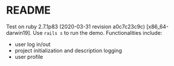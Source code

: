 # README

Test on ruby 2.7.1p83 (2020-03-31 revision a0c7c23c9c) [x86_64-darwin19]. Use `rails s` to run the demo. Functionalities include:
* user log in/out
* project initialization and description logging
* user profile

